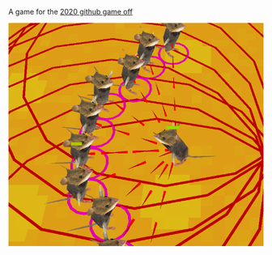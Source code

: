 A game for the [2020 github game off](https://itch.io/jam/game-off-2020)

![A bunch of mice shooting another mouse](readme/yeet.png)
